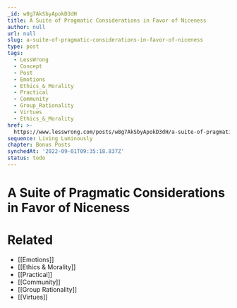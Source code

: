 ```yaml
---
_id: w8g7AkSbyApokD3dH
title: A Suite of Pragmatic Considerations in Favor of Niceness
author: null
url: null
slug: a-suite-of-pragmatic-considerations-in-favor-of-niceness
type: post
tags:
  - LessWrong
  - Concept
  - Post
  - Emotions
  - Ethics_& Morality
  - Practical
  - Community
  - Group_Rationality
  - Virtues
  - Ethics_&_Morality
href: >-
  https://www.lesswrong.com/posts/w8g7AkSbyApokD3dH/a-suite-of-pragmatic-considerations-in-favor-of-niceness
sequence: Living Luminously
chapter: Bonus Posts
synchedAt: '2022-09-01T09:35:18.837Z'
status: todo
---
```


# A Suite of Pragmatic Considerations in Favor of Niceness


# Related

- [[Emotions]]
- [[Ethics & Morality]]
- [[Practical]]
- [[Community]]
- [[Group Rationality]]
- [[Virtues]]